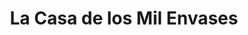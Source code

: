 ---
title: "La Casa de los Mil Envases"
url: /ciudad-autonoma-de-buenos-aires/la-casa-de-los-mil-envases/
shop: Warenhaus
---